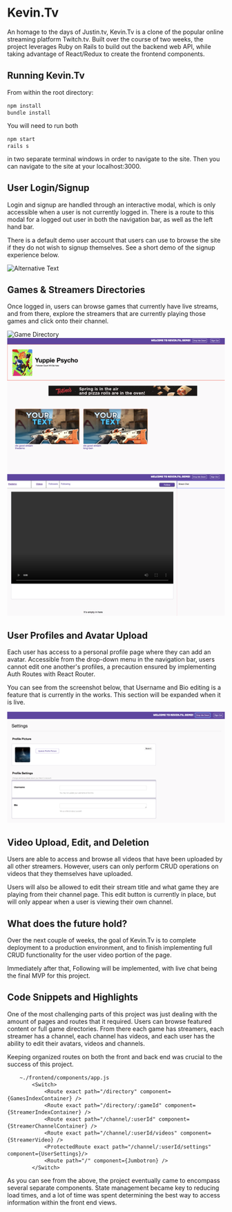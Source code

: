 # Kevin.Tv
An homage to the days of Justin.tv, Kevin.Tv is a clone of the popular online streaming platform Twitch.tv. Built over the course of two weeks, the project leverages Ruby on Rails to build out the backend web API, while taking advantage of React/Redux to create the frontend components.

## Running Kevin.Tv
From within the root directory:
```
npm install
bundle install
```
You will need to run both
```
npm start
rails s
```
in two separate terminal windows in order to navigate to the site. Then you can navigate to the site at your localhost:3000.

## User Login/Signup
Login and signup are handled through an interactive modal, which is only accessible when a user is not currently logged in. There is a route to this modal for a logged out user in both the navigation bar, as well as the left hand bar.

There is a default demo user account that users can use to browse the site if they do not wish to signup themselves. See a short demo of the signup experience below.

![Alternative Text](./app/assets/images/NEWNEW.gif)

## Games & Streamers Directories
Once logged in, users can browse games that currently have live streams, and from there, explore the streamers that are currently playing those games and click onto their channel.

![Game Directory](./app/assets/images/games-directory.png)
![Streamer Directory](./app/assets/images/streamers-directory.png)
![Streamer Channel](./app/assets/images/streamer-channel.png)

## User Profiles and Avatar Upload
Each user has access to a personal profile page where they can add an avatar. Accessible from the drop-down menu in the navigation bar, users cannot edit one another's profiles, a precaution ensured by implementing Auth Routes with React Router.

You can see from the screenshot below, that Username and Bio editing is a feature that is currently in the works. This section will be expanded when it is live.

![Profile Page](./app/assets/images/settings.png)

## Video Upload, Edit, and Deletion
Users are able to access and browse all videos that have been uploaded by all other streamers. However, users can only perform CRUD operations on videos that they themselves have uploaded.

Users will also be allowed to edit their stream title and what game they are playing from their channel page. This edit button is currently in place, but will only appear when a user is viewing their own channel.

## What does the future hold?
Over the next couple of weeks, the goal of Kevin.Tv is to complete deployment to a production environment, and to finish implementing full CRUD functionality for the user video portion of the page.

Immediately after that, Following will be implemented, with live chat being the final MVP for this project.

## Code Snippets and Highlights
One of the most challenging parts of this project was just dealing with the amount of pages and routes that it required. Users can browse featured content or full game directories. From there each game has streamers, each streamer has a channel, each channel has videos, and each user has the ability to edit their avatars, videos and channels.

Keeping organized routes on both the front and back end was crucial to the success of this project.

```
    ~./frontend/components/app.js
        <Switch>
            <Route exact path="/directory" component={GamesIndexContainer} />
            <Route exact path="/directory/:gameId" component={StreamerIndexContainer} />
            <Route exact path="/channel/:userId" component={StreamerChannelContainer} />
            <Route exact path="/channel/:userId/videos" component={StreamerVideo} />
            <ProtectedRoute exact path="/channel/:userId/settings" component={UserSettings}/>
            <Route path="/" component={Jumbotron} />
        </Switch>
```
As you can see from the above, the project eventually came to encompass several separate components. State management became key to reducing load times, and a lot of time was spent determining the best way to access information within the front end views.